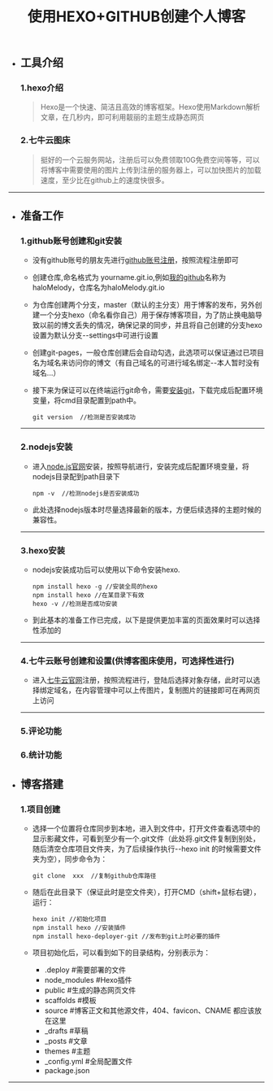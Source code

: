 ﻿---
title: 使用HEXO+GITHUB创建个人博客
reward: true
toc: true
tags: 
    - hexo
    - github
    - yilia
---

-  ## 工具介绍
	
	### 1.hexo介绍

	> Hexo是一个快速、简洁且高效的博客框架。Hexo使用Markdown解析文章，在几秒内，即可利用靓丽的主题生成静态网页

	### 2.七牛云图床

	> 挺好的一个云服务网站，注册后可以免费领取10G免费空间等等，可以将博客中需要使用的图片上传到注册的服务器上，可以加快图片的加载速度，至少比在github上的速度快很多。

---

-  ## 准备工作

    ### 1.github账号创建和git安装

	- 没有github账号的朋友先进行[github账号注册][1]，按照流程注册即可

	- 创建仓库,命名格式为 yourname.git.io,例如[我的github][2]名称为haloMelody，仓库名为haloMelody.git.io

	- 为仓库创建两个分支，master（默认的主分支）用于博客的发布，另外创建一个分支hexo（命名看你自己）用于保存博客项目，为了防止换电脑导致以前的博文丢失的情况，确保记录的同步，并且将自己创建的分支hexo设置为默认分支--settings中可进行设置
	 
	- 创建git-pages，一般仓库创建后会自动勾选，此选项可以保证通过已项目名为域名来访问你的博文（有自己域名的可进行域名绑定--本人暂时没有域名...）
	 
	- 接下来为保证可以在终端运行git命令，需要[安装git][3]，下载完成后配置环境变量，将cmd目录配置到path中。
		```
		git version  //检测是否安装成功
		```

    ---

    ### 2.nodejs安装
	
	- 进入[node.js官网][4]安装，按照导航进行，安装完成后配置环境变量，将nodejs目录配到path目录下
		```
		npm -v  //检测nodejs是否安装成功
		```

	- 此处选择nodejs版本时尽量选择最新的版本，方便后续选择的主题时候的兼容性。

    ---

    ### 3.hexo安装

    - nodejs安装成功后可以使用以下命令安装hexo.
    	```
		npm install hexo -g //安装全局的hexo
		npm install hexo //在某目录下有效
		hexo -v //检测是否成功安装
		```

	- 到此基本的准备工作已完成，以下是提供更加丰富的页面效果时可以选择性添加的

    ---

    ### 4.七牛云账号创建和设置(供博客图床使用，可选择性进行)

    - 进入[七牛云官网][5]注册，按照流程进行，登陆后选择对象存储，此时可以选择绑定域名，在内容管理中可以上传图片，复制图片的链接即可在再网页上访问

    ---

    ### 5.评论功能

    ### 6.统计功能

- ## 博客搭建

	### 1.项目创建

	- 选择一个位置将仓库同步到本地，进入到文件中，打开文件查看选项中的显示影藏文件，可看到至少有一个.git文件（此处将.git文件复制到别处，随后清空仓库项目文件夹，为了后续操作执行--hexo init 的时候需要文件夹为空），同步命令为：
		```
		git clone  xxx  //复制github仓库路径
		```

	- 随后在此目录下（保证此时是空文件夹），打开CMD（shift+鼠标右键），运行：
		```
		hexo init //初始化项目
		npm install hexo //安装插件
		npm install hexo-deployer-git //发布到git上时必要的插件
		```

	- 项目初始化后，可以看到如下的目录结构，分别表示为：
		> 
		- .deploy #需要部署的文件
		- node_modules #Hexo插件
		- public #生成的静态网页文件
		- scaffolds #模板
		- source #博客正文和其他源文件，404、favicon、CNAME 都应该放在这里
		- _drafts #草稿
		- _posts #文章
		- themes #主题
		- _config.yml #全局配置文件
		- package.json


------
  
  [1]: https://github.com/
  [2]: https://github.com/haloMelody
  [3]: https://git-scm.com/downloads
  [4]: https://nodejs.org/
  [5]: https://www.qiniu.com/